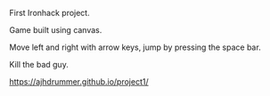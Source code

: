 First Ironhack project.

Game built using canvas.

Move left and right with arrow keys, jump by pressing the space bar. 

Kill the bad guy.

https://ajhdrummer.github.io/project1/

